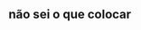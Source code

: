## não sei o que colocar

<!--
**Doki-alt/doki-alt** is a ✨ _special_ ✨ repository because its `README.md` (this file) appears on your GitHub profile.

Here are some ideas to get you started:

- 🔭 I’m currently working in house
- 🌱 I’m currently learning Javascript
- 👯 I’m looking to collaborate on Alura
- 🤔 I’m looking for help with Javascript
- 💬 Ask me about Pokemon
- 📫 How to reach me: dm
- 😄 Pronouns: he/her
- ⚡ Fun fact: JoJo is life
-->
